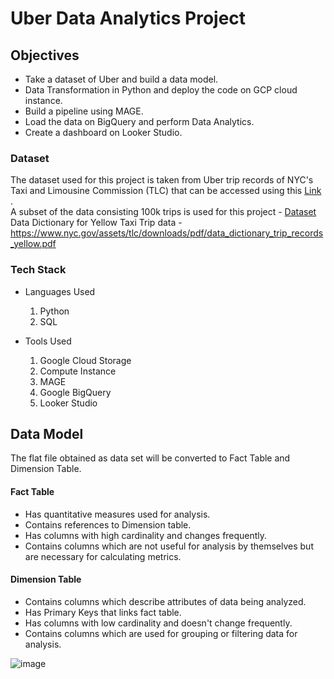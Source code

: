 # Uber Data Analytics Project

## Objectives
- Take a dataset of Uber and build a data model.
- Data Transformation in Python and deploy the code on GCP cloud instance.
- Build a pipeline using MAGE.
- Load the data on BigQuery and perform Data Analytics.
- Create a dashboard on Looker Studio.

### Dataset
The dataset used for this project is taken from Uber trip records of NYC's Taxi and Limousine Commission (TLC) that can be accessed using this [Link](https://www.nyc.gov/site/tlc/about/tlc-trip-record-data.page) . <br />
A subset of the data consisting 100k trips is used for this project - [Dataset](https://github.com/Praveen-L-Uppunda/uber_data_engineering/blob/491202e1b207b3f1eaad137dcd4603f024220990/dataset/uber_data.csv)
<br />
Data Dictionary for Yellow Taxi Trip data - https://www.nyc.gov/assets/tlc/downloads/pdf/data_dictionary_trip_records_yellow.pdf


### Tech Stack
* Languages Used
  1. Python
  2. SQL
     
* Tools Used
  1. Google Cloud Storage
  2. Compute Instance
  3. MAGE
  4. Google BigQuery
  5. Looker Studio


 ## Data Model
 The flat file obtained as data set will be converted to Fact Table and Dimension Table.

#### Fact Table
- Has quantitative measures used for analysis.
- Contains references to Dimension table.
- Has columns with high cardinality and changes frequently.
- Contains columns which are not useful for analysis by themselves but are necessary for calculating metrics.

#### Dimension Table
- Contains columns which describe attributes of data being analyzed.
- Has Primary Keys that links fact table. 
- Has columns with low cardinality and doesn't change frequently.
- Contains columns which are used for grouping or filtering data for analysis. 

![image](https://github.com/Praveen-L-Uppunda/uber_data_engineering/assets/31701395/135be8ad-1825-4695-b0b8-8ebf8b9d86a0)

  
